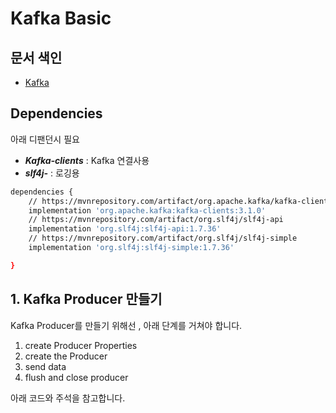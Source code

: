 # Kafka Basic

## 문서 색인
- [Kafka](#1-kafka-producer-만들기)

## Dependencies
아래 디팬던시 필요
- ***Kafka-clients*** : Kafka 연결사용
- ***slf4j-*** : 로깅용

```bash
dependencies {
    // https://mvnrepository.com/artifact/org.apache.kafka/kafka-clients
    implementation 'org.apache.kafka:kafka-clients:3.1.0'
    // https://mvnrepository.com/artifact/org.slf4j/slf4j-api
    implementation 'org.slf4j:slf4j-api:1.7.36'
    // https://mvnrepository.com/artifact/org.slf4j/slf4j-simple
    implementation 'org.slf4j:slf4j-simple:1.7.36'

}
```

## 1. Kafka Producer 만들기
Kafka Producer를 만들기 위해선 , 아래 단계를 거쳐야 합니다.

1. create Producer Properties
2. create the Producer
3. send data
4. flush and close producer

아래 코드와 주석을 참고합니다.
